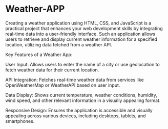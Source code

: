 # Weather-APP

Creating a weather application using HTML, CSS, and JavaScript is a practical project that enhances your web development skills by integrating real-time data into a user-friendly interface. Such an application allows users to retrieve and display current weather information for a specified location, utilizing data fetched from a weather API.

Key Features of a Weather App:

User Input: Allows users to enter the name of a city or use geolocation to fetch weather data for their current location.

API Integration: Fetches real-time weather data from services like OpenWeatherMap or WeatherAPI based on user input.

Data Display: Shows current temperature, weather conditions, humidity, wind speed, and other relevant information in a visually appealing format.

Responsive Design: Ensures the application is accessible and visually appealing across various devices, including desktops, tablets, and smartphones.

